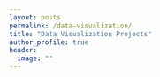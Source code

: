 ```yaml
---
layout: posts
permalink: /data-visualization/
title: "Data Visualization Projects"
author_profile: true
header:
  image: ""
---
```

